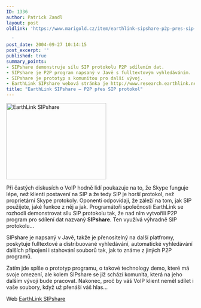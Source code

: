 ```yaml
---
ID: 1336
author: Patrick Zandl
layout: post
oldlink: 'https://www.marigold.cz/item/earthlink-sipshare-p2p-pres-sip-protokol

  '
post_date: 2004-09-27 10:14:15
post_excerpt: ''
published: true
summary_points:
- SIPshare demonstruje sílu SIP protokolu P2P sdílením dat.
- SIPshare je P2P program napsaný v Javě s fulltextovým vyhledáváním.
- SIPshare je prototyp s komunitou pro další vývoj.
- EarthLink SIPshare webová stránka je http://www.research.earthlink.net/p2p/.
title: "EarthLink SIPshare – P2P přes SIP protokol"
---
```


<div class="rightbox"><img src="/wp-content/uploads/1/20040927-sipshare.png" alt="EarthLink SIPshare" width="267" height="204" /></div>
<p>
Při častých diskusích o VoIP hodně lidí poukazuje na to, že Skype funguje lépe, než klienti postavení na SIP a že tedy SIP je horší protokol, než proprietární Skype protokoly. Oponenti odpovídají, že záleží na tom, jak SIP použijete, jaké funkce z něj a jak. Programátoři společnosti EarthLink se rozhodli demonstrovat sílu SIP protokolu tak, že nad ním vytvořili P2P program pro sdílení dat nazvaný <b>SIPshare</b>. Ten využívá výhradně SIP protokolu… </p>

<p>
SIPshare je napsaný v Javě, takže je přenositelný na další platfromy, poskytuje fulltextové a distribuované vyhledávání, automatické vyhledávání dalších připojení i stahování souborů tak, jak to známe z jiných P2P programů. </p>

<p>
Zatím jde spíše o prototyp programu, o takové technology demo, které má svoje omezení, ale kolem SIPshare se již schází komunita, která na jeho dalším vývoji bude pracovat. Nakonec, proč by váš VoIP klient neměl sdílet i vaše soubory, když už přenáší váš hlas…</p>

<p>
Web <a href="http://www.research.earthlink.net/p2p/">EarthLink SIPshare</a>
</p>